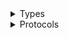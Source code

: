 <details>
<summary>Types</summary>

  - [CloudWatchClient](/aws-sdk-swift/reference/0.x/AWSCloudWatch/CloudWatchClient)
  - [CloudWatchClient.CloudWatchClientConfiguration](/aws-sdk-swift/reference/0.x/AWSCloudWatch/CloudWatchClient.CloudWatchClientConfiguration)
  - [CloudWatchClientLogHandlerFactory](/aws-sdk-swift/reference/0.x/AWSCloudWatch/CloudWatchClientLogHandlerFactory)
  - [CloudWatchClientTypes](/aws-sdk-swift/reference/0.x/AWSCloudWatch/CloudWatchClientTypes)

</details>

<details>
<summary>Protocols</summary>

  - [CloudWatchClientProtocol](/aws-sdk-swift/reference/0.x/AWSCloudWatch/CloudWatchClientProtocol)

</details>
